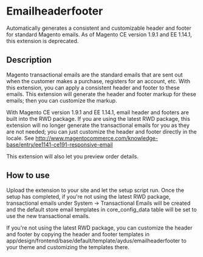 Emailheaderfooter
=================
Automatically generates a consistent and customizable header and footer for standard 
Magento emails. As of Magento CE version 1.9.1 and EE 1.14.1, this extension is 
deprecated.

Description
-----------
Magento transactional emails are the standard emails that are sent out when the customer 
makes a purchase, registers for an account, etc. With this extension, you can apply a 
consistent header and footer to these emails. This extension will generate the header and 
footer markup for these emails; then you can customize the markup.

With Magento CE version 1.9.1 and EE 1.14.1, email header and footers are built into the 
RWD package. If you are using the latest RWD package, this extension will no longer generate 
the transactional emails for you as they are not needed; you can just customize the header 
and footer directly in the locale. See
http://www.magentocommerce.com/knowledge-base/entry/ee1141-ce191-responsive-email

This extension will also let you preview order details. 

How to use
----------
Upload the extension to your site and let the setup script run. Once the setup has 
completed, if you're not using the latest RWD package, transactional emails under 
System -> Transactional Emails will be created and the default store email templates in 
core_config_data table will be set to use the new transactional emails. 

If you're not using the latest RWD package, you can customize the header and footer by 
copying the header and footer templates in 
app/design/frontend/base/default/template/aydus/emailheaderfooter to your theme and 
customizing the templates there.
